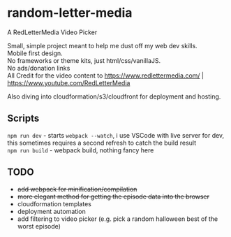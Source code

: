 # random-letter-media

A RedLetterMedia Video Picker

Small, simple project meant to help me dust off my web dev skills.  
Mobile first design.  
No frameworks or theme kits, just html/css/vanillaJS.  
No ads/donation links  
All Credit for the video content to https://www.redlettermedia.com/ | https://www.youtube.com/RedLetterMedia

Also diving into cloudformation/s3/cloudfront for deployment and hosting.

## Scripts
`npm run dev` - starts `webpack --watch`, i use VSCode with live server for dev, this sometimes requires a second refresh to catch the build result  
`npm run build` - webpack build, nothing fancy here

## TODO
- ~~add webpack for minification/compilation~~
- ~~more elegant method for getting the episode data into the browser~~
- cloudformation templates
- deployment automation
- add filtering to video picker (e.g. pick a random halloween best of the worst episode)